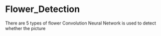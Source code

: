 # Flower_Detection
There are 5 types of flower Convolution Neural Network is used to detect whether the picture 
